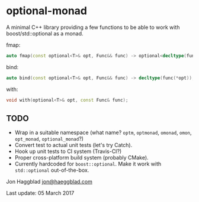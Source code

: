 optional-monad
==============

A minimal C++ library providing a few functions to be able to work with
boost/std::optional as a monad.

fmap:

```c++
auto fmap(const optional<T>& opt, Func&& func) -> optional<decltype(func(*opt))>;
```

bind:

```c++
auto bind(const optional<T>& opt, Func&& func) -> decltype(func(*opt));
```

with:

```c++
void with(optional<T>& opt, const Func& func);
```

TODO
----

- Wrap in a suitable namespace (what name? `optm`, `optmonad`, `omonad`,
  `omon`, `opt_monad`, `optional_monad`?)
- Convert test to actual unit tests (let's try Catch).
- Hook up unit tests to CI system (Travis-CI?)
- Proper cross-platform build system (probably CMake).
- Currently hardcoded for `boost::optional`. Make it work with `std::optional`
  out-of-the-box.

Jon Haggblad <jon@haeggblad.com>

Last update: 05 March 2017
